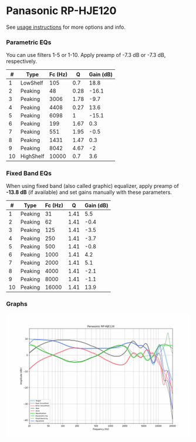 # Panasonic RP-HJE120
See [usage instructions](https://github.com/jaakkopasanen/AutoEq#usage) for more options and info.

### Parametric EQs
You can use filters 1-5 or 1-10. Apply preamp of -7.3 dB or -7.3 dB, respectively.

|   # | Type      |   Fc (Hz) |    Q |   Gain (dB) |
|-----|-----------|-----------|------|-------------|
|   1 | LowShelf  |       105 | 0.7  |        18.8 |
|   2 | Peaking   |        48 | 0.28 |       -16.1 |
|   3 | Peaking   |      3006 | 1.78 |        -9.7 |
|   4 | Peaking   |      4408 | 0.27 |        13.6 |
|   5 | Peaking   |      6098 | 1    |       -15.1 |
|   6 | Peaking   |       199 | 1.67 |         0.3 |
|   7 | Peaking   |       551 | 1.95 |        -0.5 |
|   8 | Peaking   |      1431 | 1.47 |         0.3 |
|   9 | Peaking   |      8042 | 4.67 |        -2   |
|  10 | HighShelf |     10000 | 0.7  |         3.6 |

### Fixed Band EQs
When using fixed band (also called graphic) equalizer, apply preamp of **-13.8 dB** (if available) and set gains manually with these parameters.

|   # | Type    |   Fc (Hz) |    Q |   Gain (dB) |
|-----|---------|-----------|------|-------------|
|   1 | Peaking |        31 | 1.41 |         5.5 |
|   2 | Peaking |        62 | 1.41 |        -0.4 |
|   3 | Peaking |       125 | 1.41 |        -3.5 |
|   4 | Peaking |       250 | 1.41 |        -3.7 |
|   5 | Peaking |       500 | 1.41 |        -0.8 |
|   6 | Peaking |      1000 | 1.41 |         4.2 |
|   7 | Peaking |      2000 | 1.41 |         5.1 |
|   8 | Peaking |      4000 | 1.41 |        -2.1 |
|   9 | Peaking |      8000 | 1.41 |        -1.1 |
|  10 | Peaking |     16000 | 1.41 |        13.9 |

### Graphs
![](./Panasonic%20RP-HJE120.png)
